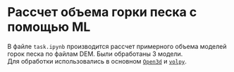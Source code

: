 # Рассчет объема горки песка с помощью ML
В файле `task.ipynb` производится рассчет примерного объема моделей горок песка по файлам DEM. Были обработаны 3 модели.  
Для обработки использовались в основном [`Open3d`](https://github.com/isl-org/Open3D) и [`volpy`](https://github.com/agu3rra/volpy).
